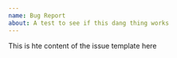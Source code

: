 ```yaml
---
name: Bug Report
about: A test to see if this dang thing works
---
```


This is hte content of the issue template here
